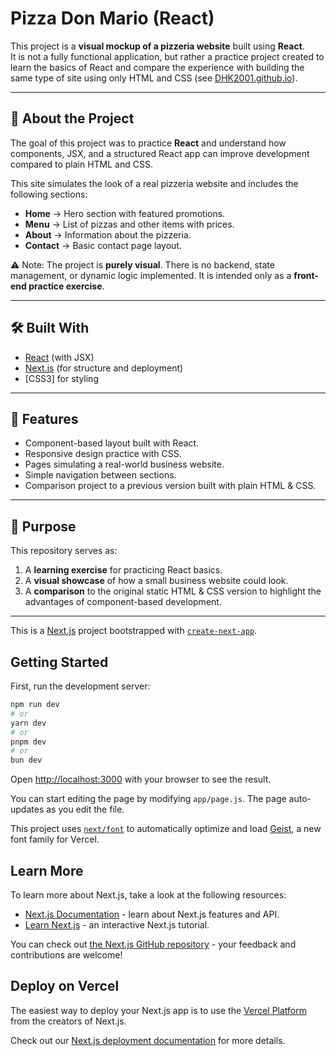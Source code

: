 # Pizza Don Mario (React)

This project is a **visual mockup of a pizzeria website** built using **React**.  
It is not a fully functional application, but rather a practice project created to learn the basics of React and compare the experience with building the same type of site using only HTML and CSS (see [DHK2001.github.io]([https://dhk2001.github.io/examples/nav-bar-example/index.html](https://dhk2001.github.io/examples/nav-bar-example/index.html))).

---

## 📖 About the Project

The goal of this project was to practice **React** and understand how components, JSX, and a structured React app can improve development compared to plain HTML and CSS.

This site simulates the look of a real pizzeria website and includes the following sections:

- **Home** → Hero section with featured promotions.  
- **Menu** → List of pizzas and other items with prices.  
- **About** → Information about the pizzeria.  
- **Contact** → Basic contact page layout.  

⚠️ Note: The project is **purely visual**. There is no backend, state management, or dynamic logic implemented. It is intended only as a **front-end practice exercise**.

---

## 🛠️ Built With

- [React](https://react.dev/) (with JSX)
- [Next.js](https://nextjs.org/) (for structure and deployment)
- [CSS3] for styling

---

## 🚀 Features

- Component-based layout built with React.  
- Responsive design practice with CSS.  
- Pages simulating a real-world business website.  
- Simple navigation between sections.  
- Comparison project to a previous version built with plain HTML & CSS.  

---

## 🎯 Purpose

This repository serves as:
1. A **learning exercise** for practicing React basics.  
2. A **visual showcase** of how a small business website could look.  
3. A **comparison** to the original static HTML & CSS version to highlight the advantages of component-based development.  
---


This is a [Next.js](https://nextjs.org) project bootstrapped with [`create-next-app`](https://nextjs.org/docs/app/api-reference/cli/create-next-app).

## Getting Started

First, run the development server:

```bash
npm run dev
# or
yarn dev
# or
pnpm dev
# or
bun dev
```

Open [http://localhost:3000](http://localhost:3000) with your browser to see the result.

You can start editing the page by modifying `app/page.js`. The page auto-updates as you edit the file.

This project uses [`next/font`](https://nextjs.org/docs/app/building-your-application/optimizing/fonts) to automatically optimize and load [Geist](https://vercel.com/font), a new font family for Vercel.

## Learn More

To learn more about Next.js, take a look at the following resources:

- [Next.js Documentation](https://nextjs.org/docs) - learn about Next.js features and API.
- [Learn Next.js](https://nextjs.org/learn) - an interactive Next.js tutorial.

You can check out [the Next.js GitHub repository](https://github.com/vercel/next.js) - your feedback and contributions are welcome!

## Deploy on Vercel

The easiest way to deploy your Next.js app is to use the [Vercel Platform](https://vercel.com/new?utm_medium=default-template&filter=next.js&utm_source=create-next-app&utm_campaign=create-next-app-readme) from the creators of Next.js.

Check out our [Next.js deployment documentation](https://nextjs.org/docs/app/building-your-application/deploying) for more details.
